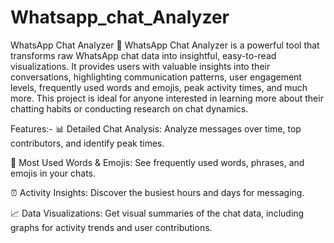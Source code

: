 # Whatsapp_chat_Analyzer
WhatsApp Chat Analyzer 🚀
WhatsApp Chat Analyzer is a powerful tool that transforms raw WhatsApp chat data into insightful, easy-to-read visualizations.
It provides users with valuable insights into their conversations, highlighting communication patterns, user engagement levels, frequently used words and emojis, peak activity times, and much more.
This project is ideal for anyone interested in learning more about their chatting habits or conducting research on chat dynamics.

Features:-
📊 Detailed Chat Analysis: Analyze messages over time, top contributors, and identify peak times.

💬 Most Used Words & Emojis: See frequently used words, phrases, and emojis in your chats.

⏰ Activity Insights: Discover the busiest hours and days for messaging.

📈 Data Visualizations: Get visual summaries of the chat data, including graphs for activity trends and user contributions.

